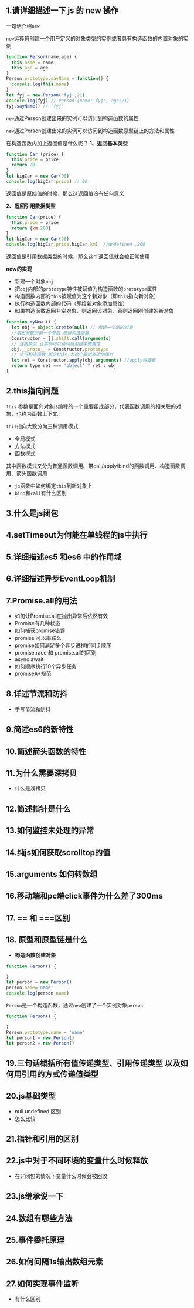 ## 1.请详细描述一下 js 的 new 操作

一句话介绍`new`

`new`运算符创建一个用户定义的对象类型的实例或者具有构造函数的内置对象的实例
```js
function Person(name,age) {
  this.name = name
  this.age = age
}
Person.prototype.sayName = function() {
  console.log(this.name)
}
let fyj = new Person('fyj',21)
console.log(fyj) // Person {name:'fyj', age:21}
fyj.sayName() // 'fyj'
```

`new`通过Person创建出来的实例可以访问到构造函数的属性

`new`通过Person创建出来的实例可以访问到构造函数原型链上的方法和属性

在构造函数内加上返回值是什么呢？
**1、返回基本类型**
```js
function Car (price) {
  this.price = price
  return 20
}
let bigCar = new Car(90)
console.log(bigCar.price) // 90
```

返回值是原始值的时候，那么这返回值没有任何意义

**2、返回引用数据类型**
```js
function Car(price) {
  this.price = price
  return {km:200}
}
let bigCar = new Car(90)
console.log(bigCar.price,bigCar.km)  //undefined ,200
```

返回值是引用数据类型的时候，那么这个返回值就会被正常使用

**new的实现**
- 新建一个对象`obj`
- 把`obj`内部的`prototype`特性被赋值为构造函数的`prototype`属性
- 构造函数内部的`this`被赋值为这个新对象（即`this`指向新对象）
- 执行构造函数内部的代码（即给新对象添加属性）
- 如果构造函数返回非空对象，则返回该对象，否则返回刚创建的新对象
```js
function myNew () {
  let obj = Object.create(null) // 创建一个新的对象
  //取出参数的第一个参数 获得构造函数
  Constructor = [].shift.call(arguments)
  // 连接原型 让实例可以访问原型链中的属性
  obj.__proto__ = Constructor.prototype
  // 执行构造函数 绑定this 为这个新对象添加属性
  let ret = Constructor.apply(obj,arguments) //apply得细看
  return type ret === 'object' ? ret : obj
}
```
## 2.this指向问题
`this` 参数是面向对象js编程的一个重要组成部分，代表函数调用的相关联的对象，也称为函数上下文。

`this`指向大致分为三种调用模式
- 全局模式
- 方法模式
- 函数模式

其中函数模式又分为普通函数调用、带call/apply/bind的函数调用、构造函数调用、箭头函数调用
- `js`函数中如何绑定`this`到新对象上
- `bind`和`call`有什么区别
## 3.什么是js闭包
## 4.setTimeout为何能在单线程的js中执行
## 5.详细描述es5 和es6 中的作用域
## 6.详细描述异步EventLoop机制
## 7.Promise.all的用法
- 如何让Promise.all在抛出异常后依然有效
- Promise有几种状态
- 如何捕获promise错误
- promise 可以串联么
- promise如何满足多个异步进程的同步顺序
- promise.race 和 promise.all的区别
- async await
- 如何顺序执行10个异步任务
- promiseA+规范
## 8.详述节流和防抖
- 手写节流和防抖
## 9.简述es6的新特性
## 10.简述箭头函数的特性
## 11.为什么需要深拷贝
- 什么是浅拷贝
## 12.简述指针是什么
## 13.如何监控未处理的异常
## 14.纯js如何获取scrolltop的值
## 15.arguments 如何转数组
## 16.移动端和pc端click事件为什么差了300ms
## 17. == 和 ===区别
## 18. 原型和原型链是什么
- **构造函数创建对象**
```js
function Person() {

}
let person = new Person()
person.name='name'
console.log(person.name)
```

`Person`是一个构造函数，通过`new`创建了一个实例对象`person`
```js
function Person() {

}
Person.prototype.name = 'name'
let person1 = new Person()
let person2 = new Person()
```
## 19.三句话概括所有值传递类型、引用传递类型 以及如何用引用的方式传递值类型
## 20.js基础类型
- null undefined 区别
- 怎么比较
## 21.指针和引用的区别
## 22.js中对于不同环境的变量什么时候释放
- 在非闭包的情况下变量什么时候会被回收
## 23.js继承说一下
## 24.数组有哪些方法
## 25.事件委托原理
## 26.如何间隔1s输出数组元素
## 27.如何实现事件监听
- 有什么区别